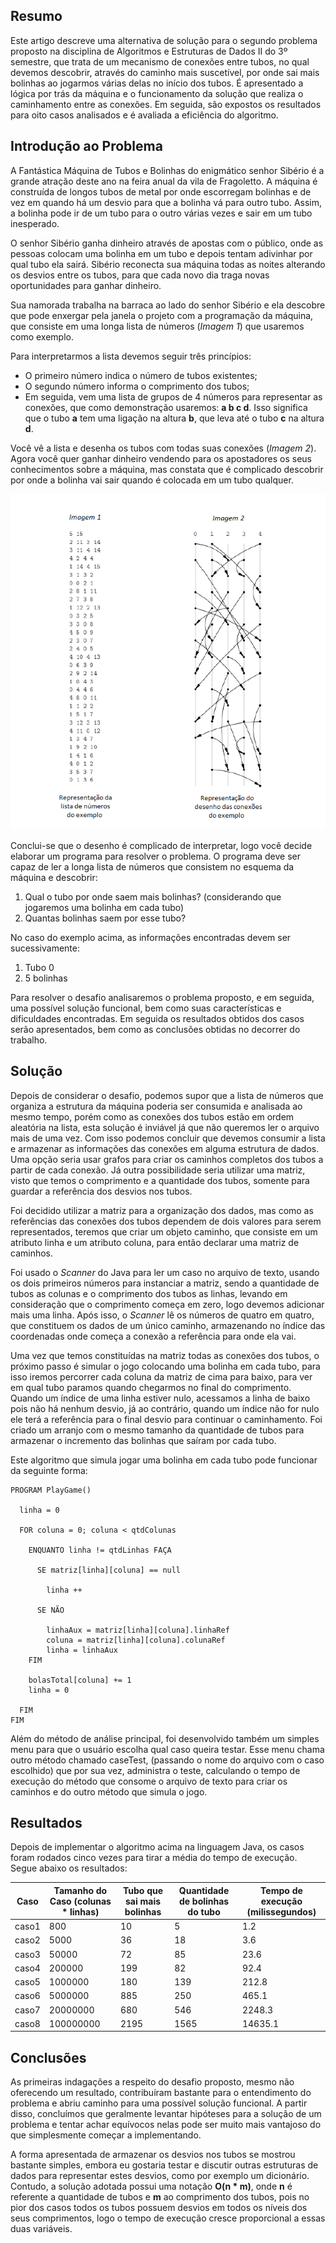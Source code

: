## Resumo

Este artigo descreve uma alternativa de solução para o segundo problema proposto na disciplina de Algoritmos e Estruturas de Dados II do 3º semestre, que trata de um mecanismo de conexões entre tubos, no qual devemos descobrir, através do caminho mais suscetível, por onde sai mais bolinhas ao jogarmos várias delas no início dos tubos. É apresentado a lógica por trás da máquina e o funcionamento da solução que realiza o caminhamento entre as conexões. Em seguida, são expostos os resultados para oito casos analisados e é avaliada a eficiência do algoritmo.

## Introdução ao Problema

A Fantástica Máquina de Tubos e Bolinhas do enigmático senhor Sibério é a grande atração deste ano na feira anual da vila de Fragoletto. A máquina é construída de longos tubos de metal por onde escorregam bolinhas e de vez em quando há um desvio para que a bolinha vá para outro tubo. Assim, a bolinha pode ir de um tubo para o outro várias vezes e sair em um tubo inesperado.

O senhor Sibério ganha dinheiro através de apostas com o público, onde as pessoas colocam uma bolinha em um tubo e depois tentam adivinhar por qual tubo ela sairá. Sibério reconecta sua máquina todas as noites alterando os desvios entre os tubos, para que cada novo dia traga novas oportunidades para ganhar dinheiro. 

Sua namorada trabalha na barraca ao lado do senhor Sibério e ela descobre que pode enxergar pela janela o projeto com a programação da máquina, que consiste em uma longa lista de números (*Imagem 1*) que usaremos como exemplo.

Para interpretarmos a lista devemos seguir três princípios:

* O primeiro número indica o número de tubos existentes;
* O segundo número informa o comprimento dos tubos;
* Em seguida, vem uma lista de grupos de 4 números para representar as conexões, que como demonstração usaremos: **a b c d**.
Isso significa que o tubo **a** tem uma ligação na altura **b**, que leva até o tubo **c** na altura **d**.

Você vê a lista e desenha os tubos com todas suas conexões (*Imagem 2*). Agora você quer ganhar dinheiro vendendo para os apostadores os seus conhecimentos sobre a máquina, mas constata que é complicado descobrir por onde a bolinha vai sair quando é colocada em um tubo qualquer.

<p align="center">
    <img src="assets/Example representation.png">
<p align="center">

Conclui-se que o desenho é complicado de interpretar, logo você decide elaborar um programa para resolver o problema. O programa deve ser capaz de ler a longa lista de números que consistem no esquema da máquina e descobrir:

1. Qual o tubo por onde saem mais bolinhas? (considerando que jogaremos uma bolinha em cada tubo)
2. Quantas bolinhas saem por esse tubo?

No caso do exemplo acima, as informações encontradas devem ser sucessivamente:
1. Tubo 0
2. 5 bolinhas

Para resolver o desafio analisaremos o problema proposto, e em seguida, uma possível solução funcional, bem como suas características e dificuldades encontradas. Em seguida os resultados obtidos dos casos serão apresentados, bem como as conclusões obtidas no decorrer do trabalho.

## Solução

Depois de considerar o desafio, podemos supor que a lista de números que organiza a estrutura da máquina poderia ser consumida e analisada ao mesmo tempo, porém como as conexões dos tubos estão em ordem aleatória na lista, esta solução é inviável já que não queremos ler o arquivo mais de uma vez. Com isso podemos concluir que devemos consumir a lista e armazenar as informações das conexões em alguma estrutura de dados. Uma opção seria usar grafos para criar os caminhos completos dos tubos a partir de cada conexão. Já outra possibilidade seria utilizar uma matriz, visto que temos o comprimento e a quantidade dos tubos, somente para guardar a referência dos desvios nos tubos.

Foi decidido utilizar a matriz para a organização dos dados, mas como as referências das conexões dos tubos dependem de dois valores para serem representados, teremos que criar um objeto caminho, que consiste em um atributo linha e um atributo coluna, para então declarar uma matriz de caminhos.

Foi usado o *Scanner* do Java para ler um caso no arquivo de texto, usando os dois primeiros números para instanciar a matriz, sendo a quantidade de tubos as colunas e o comprimento dos tubos as linhas, levando em consideração que o comprimento começa em zero, logo devemos adicionar mais uma linha. Após isso, o *Scanner* lê os números de quatro em quatro, que constituem os dados de um único caminho, armazenando no índice das coordenadas onde começa a conexão a referência para onde ela vai.

Uma vez que temos constituídas na matriz todas as conexões dos tubos, o próximo passo é simular o jogo colocando uma bolinha em cada tubo, para isso iremos percorrer cada coluna da matriz de cima para baixo, para ver em qual tubo paramos quando chegarmos no final do comprimento. Quando um índice de uma linha estiver nulo, acessamos a linha de baixo pois não há nenhum desvio, já ao contrário, quando um índice não for nulo ele terá a referência para o final desvio para continuar o caminhamento. Foi criado um arranjo com o mesmo tamanho da quantidade de tubos para armazenar o incremento das bolinhas que saíram por cada tubo.

Este algoritmo que simula jogar uma bolinha em cada tubo pode funcionar da seguinte forma:

```
PROGRAM PlayGame()

  linha = 0

  FOR coluna = 0; coluna < qtdColunas
    
    ENQUANTO linha != qtdLinhas FAÇA

      SE matriz[linha][coluna] == null

        linha ++

      SE NÃO

        linhaAux = matriz[linha][coluna].linhaRef
        coluna = matriz[linha][coluna].colunaRef
        linha = linhaAux
    FIM

    bolasTotal[coluna] += 1
    linha = 0

  FIM
FIM
```

Além do método de análise principal, foi desenvolvido também um simples menu para que o usuário escolha qual caso queira testar. Esse menu chama outro método chamado caseTest, (passando o nome do arquivo com o caso escolhido) que por sua vez, administra o teste, calculando o tempo de execução do método que consome o arquivo de texto para criar os caminhos e do outro método que simula o jogo.

## Resultados

Depois de implementar o algoritmo acima na linguagem Java, os casos foram rodados cinco vezes para tirar a média do tempo de execução. Segue abaixo os resultados:

Caso|Tamanho do Caso (colunas * linhas)|Tubo que sai mais bolinhas|Quantidade de bolinhas do tubo|Tempo de execução (milissegundos)
|---|---|---|---|---|
caso1|800|10|5|1.2
caso2|5000|36|18|3.6
caso3|50000|72|85|23.6
caso4|200000|199|82|92.4
caso5|1000000|180|139|212.8
caso6|5000000|885|250|465.1
caso7|20000000|680|546|2248.3
caso8|100000000|2195|1565|14635.1

## Conclusões

As primeiras indagações a respeito do desafio proposto, mesmo não oferecendo um resultado, contribuíram bastante para o entendimento do problema e abriu caminho para uma possível solução funcional. A partir disso, concluímos que geralmente levantar hipóteses para a solução de um problema e tentar achar equívocos nelas pode ser muito mais vantajoso do que simplesmente começar a implementando.

A forma apresentada de armazenar os desvios nos tubos se mostrou bastante simples, embora eu gostaria testar e discutir outras estruturas de dados para representar estes desvios, como por exemplo um dicionário. Contudo, a solução adotada possui uma notação **O(n * m)**, onde **n** é referente a quantidade de tubos e **m** ao comprimento dos tubos, pois no pior dos casos todos os tubos possuem desvios em todos os níveis dos seus comprimentos, logo o tempo de execução cresce proporcional a essas duas variáveis.